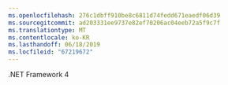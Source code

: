 ```yaml
---
ms.openlocfilehash: 276c1dbff910be8c6811d74fedd671eaedf06d39
ms.sourcegitcommit: ad203331ee9737e82ef70206ac04eeb72a5f9c7f
ms.translationtype: MT
ms.contentlocale: ko-KR
ms.lasthandoff: 06/18/2019
ms.locfileid: "67219672"
---
```

.NET Framework 4
